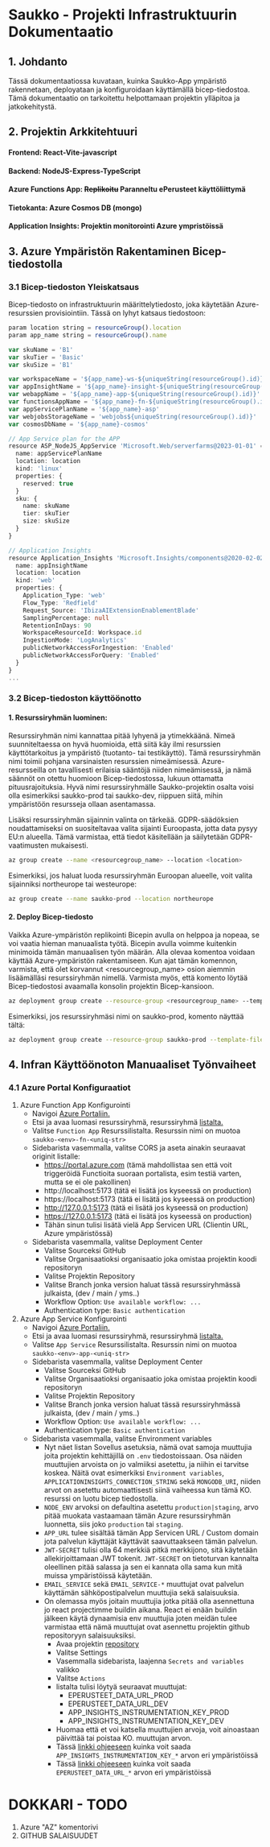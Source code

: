 # Saukko - Projekti Infrastruktuurin Dokumentaatio

## 1. Johdanto

Tässä dokumentaatiossa kuvataan, kuinka Saukko-App ympäristö rakennetaan, deployataan ja konfiguroidaan käyttämällä bicep-tiedostoa. Tämä dokumentaatio on tarkoitettu helpottamaan projektin ylläpitoa ja jatkokehitystä.

## 2. Projektin Arkkitehtuuri

#### **Frontend:** React-Vite-javascript
#### **Backend:** NodeJS-Express-TypeScript
#### **Azure Functions App:** ~~Replikoitu~~ Paranneltu ePerusteet käyttöliittymä
#### **Tietokanta:** Azure Cosmos DB (mongo)
#### **Application Insights:** Projektin monitorointi Azure ympristöissä

## 3. Azure Ympäristön Rakentaminen Bicep-tiedostolla
### 3.1  Bicep-tiedoston Yleiskatsaus
Bicep-tiedosto on infrastruktuurin määrittelytiedosto, joka käytetään Azure-resurssien provisiointiin. Tässä on lyhyt katsaus tiedostoon:

```ts
param location string = resourceGroup().location
param app_name string = resourceGroup().name

var skuName = 'B1'
var skuTier = 'Basic'
var skuSize = 'B1'

var workspaceName = '${app_name}-ws-${uniqueString(resourceGroup().id)}'
var appInsightName = '${app_name}-insight-${uniqueString(resourceGroup().id)}'
var webappName = '${app_name}-app-${uniqueString(resourceGroup().id)}'
var functionsAppName = '${app_name}-fn-${uniqueString(resourceGroup().id)}'
var appServicePlanName = '${app_name}-asp'
var webjobsStorageName = 'webjobs${uniqueString(resourceGroup().id)}'
var cosmosDbName = '${app_name}-cosmos'

// App Service plan for the APP
resource ASP_NodeJS_AppService 'Microsoft.Web/serverfarms@2023-01-01' = {
  name: appServicePlanName
  location: location
  kind: 'linux'
  properties: {
    reserved: true
  }
  sku: {
    name: skuName
    tier: skuTier
    size: skuSize
  }
}

// Application Insights
resource Application_Insights 'Microsoft.Insights/components@2020-02-02' = {
  name: appInsightName
  location: location
  kind: 'web'
  properties: {
    Application_Type: 'web'
    Flow_Type: 'Redfield'
    Request_Source: 'IbizaAIExtensionEnablementBlade'
    SamplingPercentage: null
    RetentionInDays: 90
    WorkspaceResourceId: Workspace.id
    IngestionMode: 'LogAnalytics'
    publicNetworkAccessForIngestion: 'Enabled'
    publicNetworkAccessForQuery: 'Enabled'
  }
}
...
```

### 3.2 Bicep-tiedoston käyttöönotto
#### **1. Resurssiryhmän luominen:**
Resurssiryhmän nimi kannattaa pitää lyhyenä ja ytimekkäänä. Nimeä suunniteltaessa on hyvä huomioida, että siitä käy ilmi resurssien käyttötarkoitus ja ympäristö (tuotanto- tai testikäyttö). Tämä resurssiryhmän nimi toimii pohjana varsinaisten resurssien nimeämisessä. Azure-resursseilla on tavallisesti erilaisia sääntöjä niiden nimeämisessä, ja nämä säännöt on otettu huomioon Bicep-tiedostossa, lukuun ottamatta pituusrajoituksia. Hyvä nimi resurssiryhmälle Saukko-projektin osalta voisi olla esimerkiksi saukko-prod tai saukko-dev, riippuen siitä, mihin ympäristöön resursseja ollaan asentamassa.

Lisäksi resurssiryhmän sijainnin valinta on tärkeää. GDPR-säädöksien noudattamiseksi on suositeltavaa valita sijainti Euroopasta, jotta data pysyy EU:n alueella. Tämä varmistaa, että tiedot käsitellään ja säilytetään GDPR-vaatimusten mukaisesti.
```bash
az group create --name <resourcegroup_name> --location <location>
```
Esimerkiksi, jos haluat luoda resurssiryhmän Euroopan alueelle, voit valita sijainniksi northeurope tai westeurope:
```bash
az group create --name saukko-prod --location northeurope
```
#### **2. Deploy Bicep-tiedosto**
Vaikka Azure-ympäristön replikointi Bicepin avulla on helppoa ja nopeaa, se voi vaatia hieman manuaalista työtä. Bicepin avulla voimme kuitenkin minimoida tämän manuaalisen työn määrän. Alla olevaa komentoa voidaan käyttää Azure-ympäristön rakentamiseen. Kun ajat tämän komennon, varmista, että olet korvannut <resourcegroup_name> osion aiemmin lisäämälläsi resurssiryhmän nimellä. Varmista myös, että komento löytää Bicep-tiedostosi avaamalla konsolin projektin Bicep-kansioon.
```bash
az deployment group create --resource-group <resourcegroup_name> --template-file .bicep
```
Esimerkiksi, jos resurssiryhmäsi nimi on saukko-prod, komento näyttää tältä:
```bash
az deployment group create --resource-group saukko-prod --template-file .bicep
```

## 4. Infran Käyttöönoton Manuaaliset Työnvaiheet
### 4.1 Azure Portal Konfiguraatiot

1. Azure Function App Konfigurointi
    * Navigoi [Azure Portaliin.](https://portal.azure.com/)
    * Etsi ja avaa luomasi resurssiryhmä, resurssiryhmä [listalta.](https://portal.azure.com/#view/HubsExtension/BrowseResourceGroups)
    * Valitse `Function App` Resurssilistalta. Resurssin nimi on muotoa `saukko-<env>-fn-<uniq-str>`
    * Sidebarista vasemmalla, valitse CORS ja aseta ainakin seuraavat originit listalle:
      - https://portal.azure.com (tämä mahdollistaa sen että voit triggeröidä Functioita suoraan portalista, esim testiä varten, mutta se ei ole pakollinen)
      - http://localhost:5173 (tätä ei lisätä jos kyseessä on production)
      - https://localhost:5173 (tätä ei lisätä jos kyseessä on production)
      - http://127.0.0.1:5173 (tätä ei lisätä jos kyseessä on production)
      - https://127.0.0.1:5173 (tätä ei lisätä jos kyseessä on production)
      - Tähän sinun tulisi lisätä vielä App Servicen URL (Clientin URL, Azure ympäristössä)
    * Sidebarista vasemmalla, valitse Deployment Center
      - Valitse Sourceksi GitHub
      - Valitse Organisaatioksi organisaatio joka omistaa projektin koodi repositoryn
      - Valitse Projektin Repository
      - Valitse Branch jonka version haluat tässä resurssiryhmässä julkaista, (dev / main / yms..)
      - Workflow Option: `Use available workflow: ...`
      - Authentication type: `Basic authentication`
2. Azure App Service Konfigurointi
    * Navigoi [Azure Portaliin.](https://portal.azure.com/)
    * Etsi ja avaa luomasi resurssiryhmä, resurssiryhmä [listalta.](https://portal.azure.com/#view/HubsExtension/BrowseResourceGroups)
    * Valitse `App Service` Resurssilistalta. Resurssin nimi on muotoa `saukko-<env>-app-<uniq-str>`
    * Sidebarista vasemmalla, valitse Deployment Center
      - Valitse Sourceksi GitHub
      - Valitse Organisaatioksi organisaatio joka omistaa projektin koodi repositoryn
      - Valitse Projektin Repository
      - Valitse Branch jonka version haluat tässä resurssiryhmässä julkaista, (dev / main / yms..)
      - Workflow Option: `Use available workflow: ...`
      - Authentication type: `Basic authentication`
    * Sidebarista vasemmalla, valitse Environment variables
      - Nyt näet listan Sovellus asetuksia, nämä ovat samoja muuttujia joita projektin kehittäjillä on `.env` tiedostoissaan. Osa näiden muuttujien arvoista on jo valmiiksi asetettu, ja niihin ei tarvitse koskea. Näitä ovat esimerkiksi `Environment variables`, `APPLICATIONINSIGHTS_CONNECTION_STRING` sekä `MONGODB_URI`, niiden arvot on asetettu automaattisesti siinä vaiheessa kun tämä KO. resurssi on luotu bicep tiedostolla.
      - `NODE_ENV` arvoksi on defaultina asetettu `production|staging`, arvo pitää muokata vastaamaan tämän Azure resurssiryhmän luonnetta, siis joko `production` tai `staging`.
      - `APP_URL` tulee sisältää tämän App Servicen URL / Custom domain jota palvelun käyttäjät käyttävät saavuttaakseen tämän palvelun.
      - `JWT-SECRET` tulisi olla 64 merkkiä pitkä merkkijono, sitä käytetään allekirjoittamaan JWT tokenit. `JWT-SECRET` on tietoturvan kannalta oleellinen pitää salassa ja sen ei kannata olla sama kun mitä muissa ympäristöissä käytetään.
      - `EMAIL_SERVICE` sekä `EMAIL_SERVICE-*` muuttujat ovat palvelun käyttämän sähköpostipalvelun muuttujia sekä salaisuuksia.
      - On olemassa myös joitain muuttujia jotka pitää olla asennettuna jo react projectimme buildin aikana. React ei enään buildin jälkeen käytä dynaamisia env muuttujia joten meidän tulee varmistaa että nämä muuttujat ovat asennettu projektin github repositoryyn salaisuuksiksi.
        * Avaa projektin [repository](https://github.com/VirittamoHelsinki/saukko-app)
        * Valitse Settings
        * Vasemmalla sidebarista, laajenna `Secrets and variables` valikko
        * Valitse `Actions`
        * listalta tulisi löytyä seuraavat muuttujat:
            * EPERUSTEET_DATA_URL_PROD
            * EPERUSTEET_DATA_URL_DEV
            * APP_INSIGHTS_INSTRUMENTATION_KEY_PROD
            * APP_INSIGHTS_INSTRUMENTATION_KEY_DEV
        * Huomaa että et voi katsella muuttujien arvoja, voit ainoastaan päivittää tai poistaa KO. muuttujan arvon.
        * Tässä [linkki ohjeeseen](applicationInsights.md#kuinka-löytää-app_insights_instrumentation_key-azure-portaalissa) kuinka voit saada `APP_INSIGHTS_INSTRUMENTATION_KEY_*` arvon eri ympäristöissä
        * Tässä [linkki ohjeeseen](functionsApp.md#api-url-löytäminen-azuresta-eperusteet_data_url) kuinka voit saada `EPERUSTEET_DATA_URL_*` arvon eri ympäristöissä

# DOKKARI - TODO

1. Azure "AZ" komentorivi
3. GITHUB SALAISUUDET